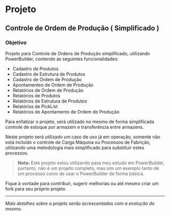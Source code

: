 # Projeto

## Controle de Ordem de Produção ( Simplificado )

### Objetivo

Projeto para Controle de Ordens de Produção simplificado, utilizando PowerBuilder, contendo as seguintes funcionalidades:

* Cadastro de Produtos
* Cadastro de Estrutura de Produtos
* Cadastro de Ordem de Produção
* Apontamenteo de Ordem de Produção
* Relatórios de Ordem de Produção
* Relatórios de Produtos
* Relatórios de Estrutura de Produtos
* Relatórios de PickList
* Relatórios de Apontamento de Ordem de Produção

Para enfatizar o projeto, será utilizado no mesmo de forma simplificada controle de estoque por armazem e transferência entre armazens.

Neste projeto será utilizado um caso de uso já em operação, somente não está incluido o controle de Carga Máquina ou Processos de Fabrição, utilizando uma metodologia mais simplificado para substituir estes processos.

> **Nota:** Este projeto estou utilizando para meu estudo em PowerBuilder, portanto, não é um projeto completo, mas sim um exemplo tanto de um processo como de usar o PowerBuilder de forma básica.

Fique à vontade para contribuir, sugerir melhorias ou até mesmo criar um fork para seu próprio projeto

- - -

*Mais detalhes sobre o projeto serão acrescentados com a evolução do mesmo.*

